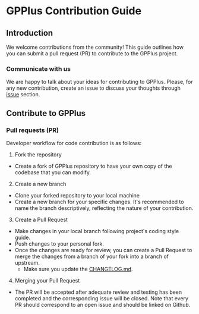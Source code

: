# GPPlus Contribution Guide

## Introduction

We welcome contributions from the community! This guide outlines how you can submit a pull request (PR) to contribute to the GPPlus project.

### Communicate with us

We are happy to talk about your ideas for contributing to GPPlus. Please, for any new contribution, create an issue to discuss your thoughts through [issue](https://github.com/Bostanabad-Research-Group/GP-Plus/issues) section.

## Contribute to GPPlus

### Pull requests (PR)

Developer workflow for code contribution is as follows:

1. Fork the repository

- Create a fork of GPPlus repository to have your own copy of the codebase that you can modify.

2. Create a new branch

- Clone your forked repository to your local machine
- Create a new branch for your specific changes. It's recommended to name the branch descriptively, reflecting the nature of your contribution.

3. Create a Pull Request

- Make changes in your local branch following project's coding style guide.
- Push changes to your personal fork.
- Once the changes are ready for review, you can create a Pull Request to merge the changes from a branch of your fork into a branch of upstream.
    - Make sure you update the [CHANGELOG.md](./CHANGELOG.md).

4. Merging your Pull Request

- The PR will be accepted after adequate review and testing has been completed and the corresponding issue will be closed. Note that every PR should correspond to an open issue and should be linked on Github.